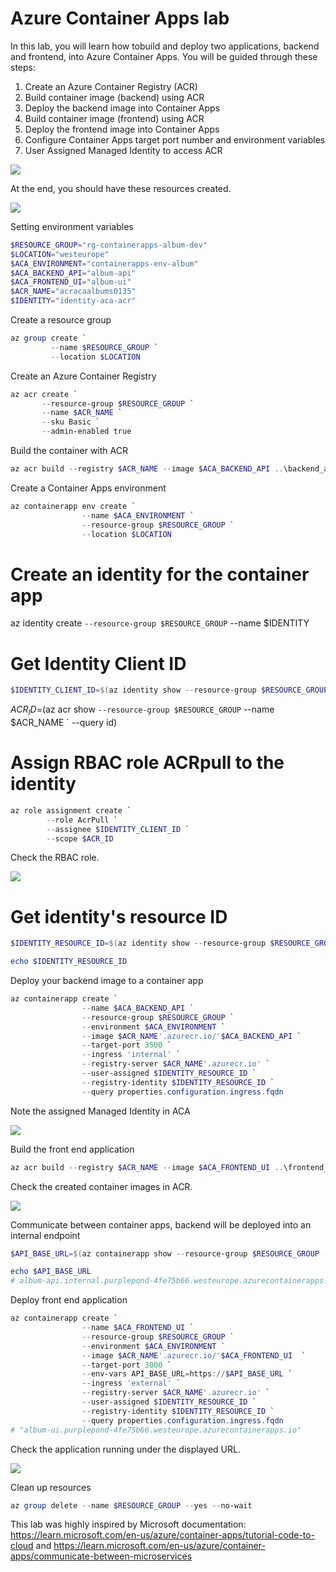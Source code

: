 # Azure Container Apps lab

In this lab, you will learn how tobuild and deploy two applications, backend and frontend, into Azure Container Apps. You will be guided through these steps:

1. Create an Azure Container Registry (ACR)
2. Build container image (backend) using ACR
3. Deploy the backend image into Container Apps
4. Build container image (frontend) using ACR
5. Deploy the frontend image into Container Apps
6. Configure Container Apps target port number and environment variables
7. User Assigned Managed Identity to access ACR

![](images/architecture.png)

At the end, you should have these resources created.

![](images/resources.png)

Setting environment variables

```powershell
$RESOURCE_GROUP="rg-containerapps-album-dev"
$LOCATION="westeurope"
$ACA_ENVIRONMENT="containerapps-env-album"
$ACA_BACKEND_API="album-api"
$ACA_FRONTEND_UI="album-ui"
$ACR_NAME="acracaalbums0135"
$IDENTITY="identity-aca-acr"
```

Create a resource group

```powershell
az group create `
         --name $RESOURCE_GROUP `
         --location $LOCATION
```

Create an Azure Container Registry

```powershell
az acr create `
       --resource-group $RESOURCE_GROUP `
       --name $ACR_NAME `
       --sku Basic `
       --admin-enabled true
```

Build the container with ACR

```powershell
az acr build --registry $ACR_NAME --image $ACA_BACKEND_API ..\backend_api\backend_api_csharp\
```

Create a Container Apps environment

```powershell
az containerapp env create `
                --name $ACA_ENVIRONMENT `
                --resource-group $RESOURCE_GROUP `
                --location $LOCATION
```

# Create an identity for the container app

az identity create `
            --resource-group $RESOURCE_GROUP `
            --name $IDENTITY

# Get Identity Client ID

```powershell
$IDENTITY_CLIENT_ID=$(az identity show --resource-group $RESOURCE_GROUP --name $IDENTITY --query clientId -o tsv)
```

$ACR_ID=$(az acr show `
        --resource-group $RESOURCE_GROUP `
        --name $ACR_NAME `
        --query id)

# Assign RBAC role ACRpull to the identity

```powershell
az role assignment create `
        --role AcrPull `
        --assignee $IDENTITY_CLIENT_ID `
        --scope $ACR_ID
```

Check the RBAC role.

![](images/identity-rbac.png)

# Get identity's resource ID

```powershell
$IDENTITY_RESOURCE_ID=$(az identity show --resource-group $RESOURCE_GROUP --name $IDENTITY --query id -o tsv)

echo $IDENTITY_RESOURCE_ID
```

Deploy your backend image to a container app

```powershell
az containerapp create `
                --name $ACA_BACKEND_API `
                --resource-group $RESOURCE_GROUP `
                --environment $ACA_ENVIRONMENT `
                --image $ACR_NAME'.azurecr.io/'$ACA_BACKEND_API `
                --target-port 3500 `
                --ingress 'internal' `
                --registry-server $ACR_NAME'.azurecr.io' `
                --user-assigned $IDENTITY_RESOURCE_ID `
                --registry-identity $IDENTITY_RESOURCE_ID `
                --query properties.configuration.ingress.fqdn
```

Note the assigned Managed Identity in ACA

![](images/aca-identity.png)

Build the front end application

```powershell
az acr build --registry $ACR_NAME --image $ACA_FRONTEND_UI ..\frontend_ui\
```

Check the created container images in ACR.

![](images/acr-images.png)

Communicate between container apps, backend will be deployed into an internal endpoint

```powershell
$API_BASE_URL=$(az containerapp show --resource-group $RESOURCE_GROUP --name $ACA_BACKEND_API --query properties.configuration.ingress.fqdn -o tsv)

echo $API_BASE_URL
# album-api.internal.purplepond-4fe75b66.westeurope.azurecontainerapps.io
```

Deploy front end application

```powershell
az containerapp create `
                --name $ACA_FRONTEND_UI `
                --resource-group $RESOURCE_GROUP `
                --environment $ACA_ENVIRONMENT `
                --image $ACR_NAME'.azurecr.io/'$ACA_FRONTEND_UI  `
                --target-port 3000 `
                --env-vars API_BASE_URL=https://$API_BASE_URL `
                --ingress 'external' `
                --registry-server $ACR_NAME'.azurecr.io' `
                --user-assigned $IDENTITY_RESOURCE_ID `
                --registry-identity $IDENTITY_RESOURCE_ID `
                --query properties.configuration.ingress.fqdn
# "album-ui.purplepond-4fe75b66.westeurope.azurecontainerapps.io"
```

Check the application running under the displayed URL.

![](images/webapp.png)

Clean up resources

```powershell
az group delete --name $RESOURCE_GROUP --yes --no-wait
```

This lab was highly inspired by Microsoft documentation: https://learn.microsoft.com/en-us/azure/container-apps/tutorial-code-to-cloud and https://learn.microsoft.com/en-us/azure/container-apps/communicate-between-microservices